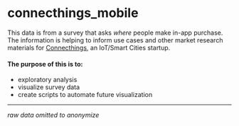 # connecthings_mobile
This data is from a survey that asks _where_ people make in-app purchase. The information is helping to inform use cases and other market research materials for [Connecthings](https://www.connecthings.com), an IoT/Smart Cities startup. 

#### The purpose of this is to: 
* exploratory analysis
* visualize survey data
* create scripts to automate future visualization
---

_raw data omitted to anonymize_  
